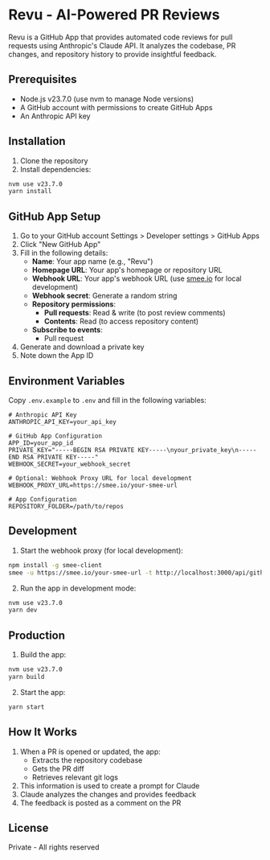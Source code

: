 # Revu - AI-Powered PR Reviews

Revu is a GitHub App that provides automated code reviews for pull requests using Anthropic's Claude API. It analyzes the codebase, PR changes, and repository history to provide insightful feedback.

## Prerequisites

- Node.js v23.7.0 (use nvm to manage Node versions)
- A GitHub account with permissions to create GitHub Apps
- An Anthropic API key

## Installation

1. Clone the repository
2. Install dependencies:
```bash
nvm use v23.7.0
yarn install
```

## GitHub App Setup

1. Go to your GitHub account Settings > Developer settings > GitHub Apps
2. Click "New GitHub App"
3. Fill in the following details:
   - **Name**: Your app name (e.g., "Revu")
   - **Homepage URL**: Your app's homepage or repository URL
   - **Webhook URL**: Your app's webhook URL (use [smee.io](https://smee.io) for local development)
   - **Webhook secret**: Generate a random string
   - **Repository permissions**:
     - **Pull requests**: Read & write (to post review comments)
     - **Contents**: Read (to access repository content)
   - **Subscribe to events**:
     - Pull request
4. Generate and download a private key
5. Note down the App ID

## Environment Variables

Copy `.env.example` to `.env` and fill in the following variables:

```env
# Anthropic API Key
ANTHROPIC_API_KEY=your_api_key

# GitHub App Configuration
APP_ID=your_app_id
PRIVATE_KEY="-----BEGIN RSA PRIVATE KEY-----\nyour_private_key\n-----END RSA PRIVATE KEY-----"
WEBHOOK_SECRET=your_webhook_secret

# Optional: Webhook Proxy URL for local development
WEBHOOK_PROXY_URL=https://smee.io/your-smee-url

# App Configuration
REPOSITORY_FOLDER=/path/to/repos
```

## Development

1. Start the webhook proxy (for local development):
```bash
npm install -g smee-client
smee -u https://smee.io/your-smee-url -t http://localhost:3000/api/github/webhooks
```

2. Run the app in development mode:
```bash
nvm use v23.7.0
yarn dev
```

## Production

1. Build the app:
```bash
nvm use v23.7.0
yarn build
```

2. Start the app:
```bash
yarn start
```

## How It Works

1. When a PR is opened or updated, the app:
   - Extracts the repository codebase
   - Gets the PR diff
   - Retrieves relevant git logs
2. This information is used to create a prompt for Claude
3. Claude analyzes the changes and provides feedback
4. The feedback is posted as a comment on the PR

## License

Private - All rights reserved
